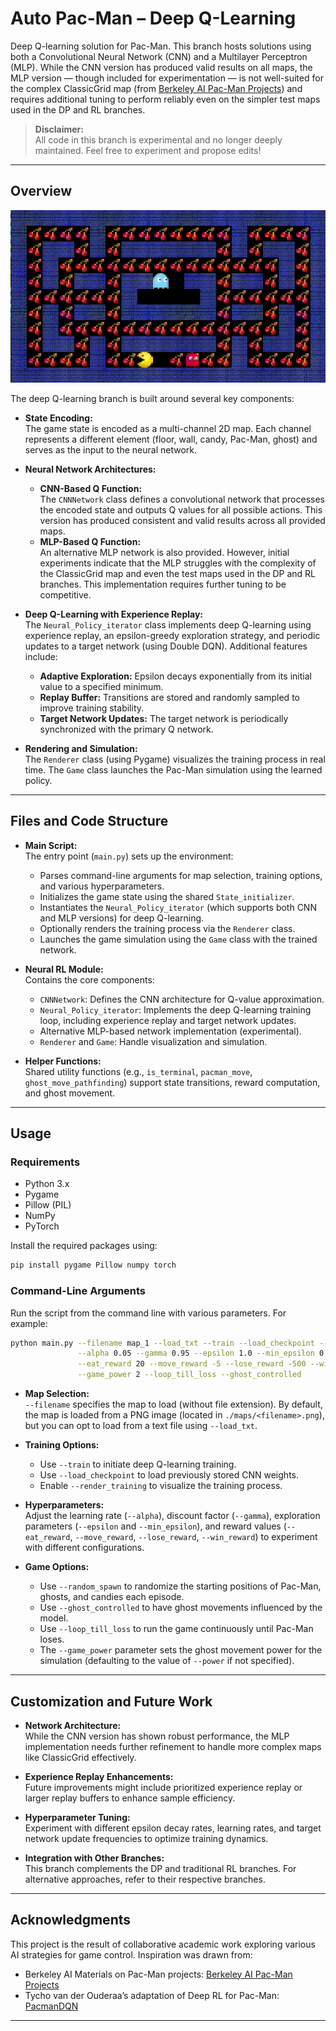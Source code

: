 # Auto Pac-Man – Deep Q-Learning

Deep Q-learning solution for Pac-Man. This branch hosts solutions using both a Convolutional Neural Network (CNN) and a Multilayer Perceptron (MLP). While the CNN version has produced valid results on all maps, the MLP version — though included for experimentation — is not well-suited for the complex ClassicGrid map (from [Berkeley AI Pac-Man Projects](https://ai.berkeley.edu/project_overview.html)) and requires additional tuning to perform reliably even on the simpler test maps used in the DP and RL branches.

> **Disclaimer:**  
> All code in this branch is experimental and no longer deeply maintained. Feel free to experiment and propose edits!

---

## Overview

![Neural RL Demo](https://github.com/Gianeh/auto-pac-man/blob/neural_rl/dql_demo.gif "Game demo")

The deep Q-learning branch is built around several key components:

- **State Encoding:**  
  The game state is encoded as a multi-channel 2D map. Each channel represents a different element (floor, wall, candy, Pac-Man, ghost) and serves as the input to the neural network.

- **Neural Network Architectures:**  
  - **CNN-Based Q Function:**  
    The `CNNNetwork` class defines a convolutional network that processes the encoded state and outputs Q values for all possible actions. This version has produced consistent and valid results across all provided maps.
  - **MLP-Based Q Function:**  
    An alternative MLP network is also provided. However, initial experiments indicate that the MLP struggles with the complexity of the ClassicGrid map and even the test maps used in the DP and RL branches. This implementation requires further tuning to be competitive.

- **Deep Q-Learning with Experience Replay:**  
  The `Neural_Policy_iterator` class implements deep Q-learning using experience replay, an epsilon-greedy exploration strategy, and periodic updates to a target network (using Double DQN). Additional features include:
  - **Adaptive Exploration:** Epsilon decays exponentially from its initial value to a specified minimum.
  - **Replay Buffer:** Transitions are stored and randomly sampled to improve training stability.
  - **Target Network Updates:** The target network is periodically synchronized with the primary Q network.

- **Rendering and Simulation:**  
  The `Renderer` class (using Pygame) visualizes the training process in real time. The `Game` class launches the Pac-Man simulation using the learned policy.

---

## Files and Code Structure

- **Main Script:**  
  The entry point (`main.py`) sets up the environment:
  - Parses command-line arguments for map selection, training options, and various hyperparameters.
  - Initializes the game state using the shared `State_initializer`.
  - Instantiates the `Neural_Policy_iterator` (which supports both CNN and MLP versions) for deep Q-learning.
  - Optionally renders the training process via the `Renderer` class.
  - Launches the game simulation using the `Game` class with the trained network.

- **Neural RL Module:**  
  Contains the core components:
  - `CNNNetwork`: Defines the CNN architecture for Q-value approximation.
  - `Neural_Policy_iterator`: Implements the deep Q-learning training loop, including experience replay and target network updates.
  - Alternative MLP-based network implementation (experimental).
  - `Renderer` and `Game`: Handle visualization and simulation.

- **Helper Functions:**  
  Shared utility functions (e.g., `is_terminal`, `pacman_move`, `ghost_move_pathfinding`) support state transitions, reward computation, and ghost movement.

---

## Usage

### Requirements

- Python 3.x
- Pygame
- Pillow (PIL)
- NumPy
- PyTorch

Install the required packages using:

```bash
pip install pygame Pillow numpy torch
```

### Command-Line Arguments

Run the script from the command line with various parameters. For example:

```bash
python main.py --filename map_1 --load_txt --train --load_checkpoint --max_episodes 500000 --render_training --random_spawn --logging \
               --alpha 0.05 --gamma 0.95 --epsilon 1.0 --min_epsilon 0.05 --power 2 \
               --eat_reward 20 --move_reward -5 --lose_reward -500 --win_reward 100 \
               --game_power 2 --loop_till_loss --ghost_controlled
```

- **Map Selection:**  
  `--filename` specifies the map to load (without file extension). By default, the map is loaded from a PNG image (located in `./maps/<filename>.png`), but you can opt to load from a text file using `--load_txt`.

- **Training Options:**  
  - Use `--train` to initiate deep Q-learning training.
  - Use `--load_checkpoint` to load previously stored CNN weights.
  - Enable `--render_training` to visualize the training process.

- **Hyperparameters:**  
  Adjust the learning rate (`--alpha`), discount factor (`--gamma`), exploration parameters (`--epsilon` and `--min_epsilon`), and reward values (`--eat_reward`, `--move_reward`, `--lose_reward`, `--win_reward`) to experiment with different configurations.

- **Game Options:**  
  - Use `--random_spawn` to randomize the starting positions of Pac-Man, ghosts, and candies each episode.
  - Use `--ghost_controlled` to have ghost movements influenced by the model.
  - Use `--loop_till_loss` to run the game continuously until Pac-Man loses.
  - The `--game_power` parameter sets the ghost movement power for the simulation (defaulting to the value of `--power` if not specified).

---

## Customization and Future Work

- **Network Architecture:**  
  While the CNN version has shown robust performance, the MLP implementation needs further refinement to handle more complex maps like ClassicGrid effectively.

- **Experience Replay Enhancements:**  
  Future improvements might include prioritized experience replay or larger replay buffers to enhance sample efficiency.

- **Hyperparameter Tuning:**  
  Experiment with different epsilon decay rates, learning rates, and target network update frequencies to optimize training dynamics.

- **Integration with Other Branches:**  
  This branch complements the DP and traditional RL branches. For alternative approaches, refer to their respective branches.

---

## Acknowledgments

This project is the result of collaborative academic work exploring various AI strategies for game control. Inspiration was drawn from:
- Berkeley AI Materials on Pac-Man projects: [Berkeley AI Pac-Man Projects](https://ai.berkeley.edu/project_overview.html)
- Tycho van der Ouderaa’s adaptation of Deep RL for Pac-Man: [PacmanDQN](https://github.com/tychovdo/PacmanDQN)


---
